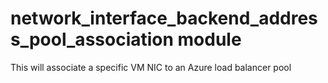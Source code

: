 # network_interface_backend_address_pool_association module

This will associate a specific VM NIC to an Azure load balancer pool